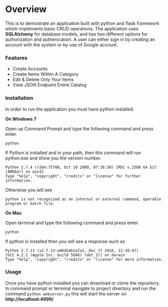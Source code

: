 # Overview
This is to demostrate an application built with python and flask framework which implements basic CRUD operations.
The application uses **SQLAlchemy** for database models, and has two different options for authorization
and authenication. A user can either sign in by creating an account with the system or by use of Google account. 

### Features
- Create Accounts
- Create Items Within A Category
- Edit & Delete Only Your Items
- View JSON Endpoint Entire Catalog

### Installation
In order to run the application you must have python installed.

**On Windows 7**

Open up Command Prompt and type the follwoing command and press enter.

```python```

If Python is installed and in your path, then this command will run python.exe and show you the version number.

```
Python 2.7.4 (r264:75708, Oct 10 2009, 07:36:50) [MSC v.1500 64 bit (AMD64)] on win32
Type "help", "copyright", "credits" or "license" for further information.
```

Otherwise you will see

```python is not recognized as an internal or external command, operable program or batch file.```


**On Mac**

Open terminal and type the following command and press enter.


`python`

If python is installed then you will see a response such as

```
Python 2.7.13 (v2.7.13:a06454b1afa1, Dec 17 2016, 12:39:47)
[GCC 4.2.1 (Apple Inc. build 5666) (dot 3)] on darwin
Type "help", "copyright", "credits" or "license" for more information.
```

### Usage

Once you have python installed you can download or clone the repository.
In command prompt or terminal navigate to project directory and
run the command  `python webserver.py` this will start the server on **http://localhost:4996/**


